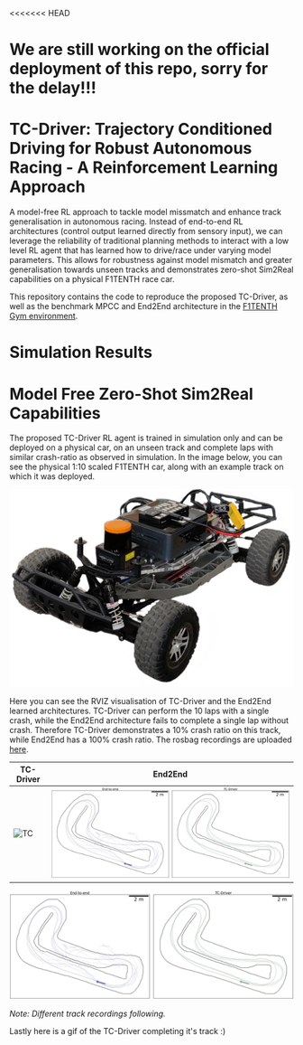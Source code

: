 <<<<<<< HEAD
# We are still working on the official deployment of this repo, sorry for the delay!!!



# TC-Driver: Trajectory Conditioned Driving for Robust Autonomous Racing - A Reinforcement Learning Approach

A model-free RL approach to tackle model missmatch and enhance track generalisation in autonomous racing. Instead of end-to-end RL architectures (control output learned directly from sensory input), we can leverage the reliability of traditional planning methods to interact with a low level RL agent that has learned how to drive/race under varying model parameters. This allows for robustness against model mismatch and greater generalisation towards unseen tracks and demonstrates zero-shot Sim2Real capabilities on a physical F1TENTH race car.

This repository contains the code to reproduce the proposed TC-Driver, as well as the benchmark MPCC and End2End architecture in the [F1TENTH Gym environment](https://github.com/f1tenth/f1tenth_gym).  

# Simulation Results







# Model Free Zero-Shot Sim2Real Capabilities
The proposed TC-Driver RL agent is trained in simulation only and can be deployed on a physical car, on an unseen track and complete laps with similar crash-ratio as observed in simulation. In the image below, you can see the physical 1:10 scaled F1TENTH car, along with an example track on which it was deployed. 

![Car](/misc/imgs/titlepage_car.png)

Here you can see the RVIZ visualisation of TC-Driver and the End2End learned architectures. TC-Driver can perform the 10 laps with a single crash, while the End2End architecture fails to complete a single lap without crash. Therefore TC-Driver demonstrates a 10% crash ratio on this track, while End2End has a 100% crash ratio. The rosbag recordings are uploaded [here](/TC_Driver/plotting/).

| TC-Driver | End2End |
| ------ | ------ |
| ![TC](/misc/imgs/tc_rviz.gif) | ![E2E](/misc/imgs/real_traj.png) |

![Track](/misc/imgs/real_traj.png)

_Note: Different track recordings following._

Lastly here is a gif of the TC-Driver completing it's track :)


